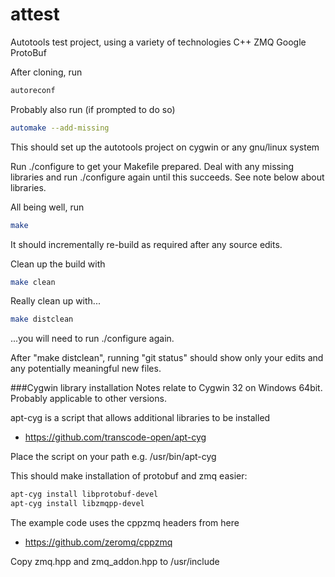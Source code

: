 # attest
Autotools test project, using a variety of technologies
C++
ZMQ 
Google ProtoBuf

After cloning, run 
```bash
autoreconf
```
Probably also run (if prompted to do so)
```bash
automake --add-missing
```

This should set up the autotools project on cygwin or any gnu/linux system

Run ./configure to get your Makefile prepared. 
Deal with any missing libraries and run ./configure again until this succeeds.
See note below about libraries.

All being well, run
```bash
make
```
It should incrementally re-build as required after any source edits.

Clean up the build with 
```bash
make clean
```

Really clean up with...
```bash
make distclean
```
...you will need to run ./configure again.

After "make distclean", running "git status" should show only your edits and any potentially meaningful new files.


###Cygwin library installation
Notes relate to Cygwin 32 on Windows 64bit. Probably applicable to other versions.

apt-cyg is a script that allows additional libraries to be installed
- https://github.com/transcode-open/apt-cyg

Place the script on your path e.g. /usr/bin/apt-cyg

This should make installation of protobuf and zmq easier:
```bash
apt-cyg install libprotobuf-devel
apt-cyg install libzmqpp-devel
```

The example code uses the cppzmq headers from here 
- https://github.com/zeromq/cppzmq

Copy zmq.hpp and zmq_addon.hpp to /usr/include


